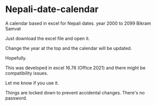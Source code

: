 # Nepali-date-calendar
A calendar based in excel for Nepali dates. year 2000 to 2099 Bikram Samvat

Just download the excel file and open it.

Change the year at the top and the calendar will be updated.

Hopefully.


This was developed in excel 16.76 (Office 2021) and there might be compatibility issues.

Let me know if you use it.

Things are locked down to prevent accidental changes. There's no password.
